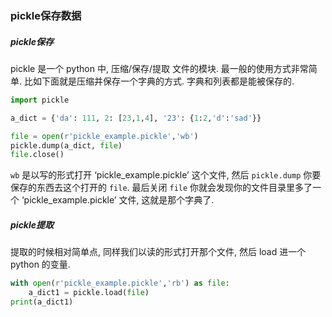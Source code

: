 ### pickle保存数据

##### pickle保存

pickle 是一个 python 中, 压缩/保存/提取 文件的模块. 最一般的使用方式非常简单. 比如下面就是压缩并保存一个字典的方式. 字典和列表都是能被保存的. 

```python
import pickle

a_dict = {'da': 111, 2: [23,1,4], '23': {1:2,'d':'sad'}}

file = open(r'pickle_example.pickle','wb')
pickle.dump(a_dict, file)
file.close()
```

`wb` 是以写的形式打开 ‘pickle_example.pickle’ 这个文件, 然后 `pickle.dump` 你要保存的东西去这个打开的 `file`. 最后关闭 `file` 你就会发现你的文件目录里多了一个 ‘pickle_example.pickle’ 文件, 这就是那个字典了. 

##### pickle提取

提取的时候相对简单点, 同样我们以读的形式打开那个文件, 然后 load 进一个 python 的变量. 

```python
with open(r'pickle_example.pickle','rb') as file:
    a_dict1 = pickle.load(file)
print(a_dict1)
```


